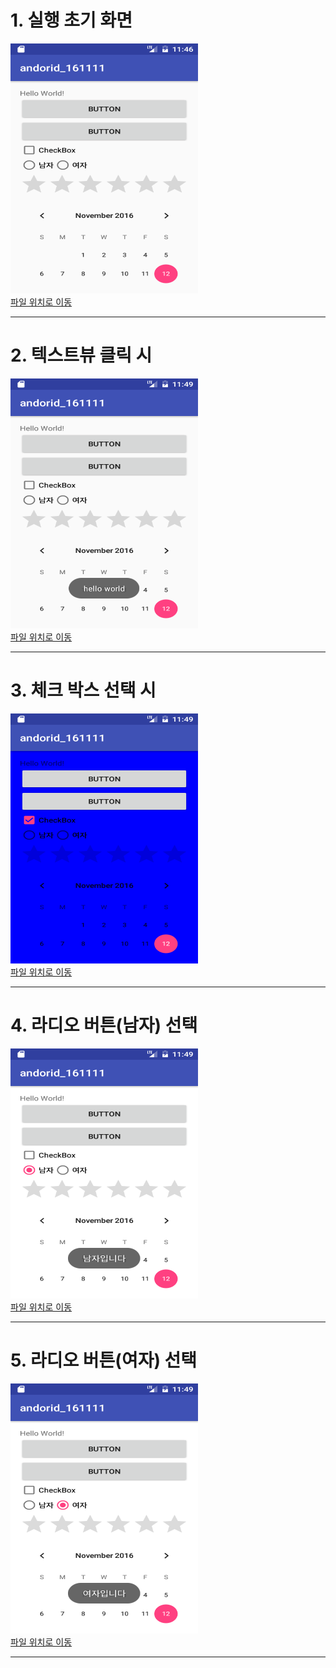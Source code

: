 <html>
  <head>
    <title>안드로이드 스튜디오 수업자료(11/11)</title>
  </head>
  <body>
    <h1> 1. 실행 초기 화면 </h1>
    <img src ="https://github.com/HanJunKwon/android_161111/blob/master/app/src/main/resultCapture/Screenshot_1478951193.png?raw=true"
    width=300 height=400><br>
    <a href="https://github.com/HanJunKwon/android_161111/blob/master/app/src/main/resultCapture/Screenshot_1478951193.png?raw=true">
      파일 위치로 이동
    </a>
    <hr>
    <h1> 2. 텍스트뷰 클릭 시 </h1>
    <img src ="https://github.com/HanJunKwon/android_161111/blob/master/app/src/main/resultCapture/Screenshot_1478951344.png?raw=true"
    width=300 height=400><br>
    <a href="https://github.com/HanJunKwon/android_161111/blob/master/app/src/main/resultCapture/Screenshot_1478951344.png?raw=true">
      파일 위치로 이동
    </a>
    <hr>
    <h1> 3. 체크 박스 선택 시 </h1>
    <img src ="https://github.com/HanJunKwon/android_161111/blob/master/app/src/main/resultCapture/Screenshot_1478951348.png?raw=true"
    width=300 height=400><br>
    <a href="https://github.com/HanJunKwon/android_161111/blob/master/app/src/main/resultCapture/Screenshot_1478951348.png?raw=true">
      파일 위치로 이동
    </a>
    <hr>
    <h1> 4. 라디오 버튼(남자) 선택 </h1>
    <img src ="https://github.com/HanJunKwon/android_161111/blob/master/app/src/main/resultCapture/Screenshot_1478951351.png?raw=true"
    width=300 height=400><br>
    <a href="https://github.com/HanJunKwon/android_161111/blob/master/app/src/main/resultCapture/Screenshot_1478951351.png?raw=true">
      파일 위치로 이동
    </a>
    <hr>
    <h1> 5. 라디오 버튼(여자) 선택 </h1>
    <img src ="https://github.com/HanJunKwon/android_161111/blob/master/app/src/main/resultCapture/Screenshot_1478951359.png?raw=true"
    width=300 height=400><br>
    <a href="https://github.com/HanJunKwon/android_161111/blob/master/app/src/main/resultCapture/Screenshot_1478951359.png?raw=true">
      파일 위치로 이동
    </a>
    <hr>
  <body>
</html>
